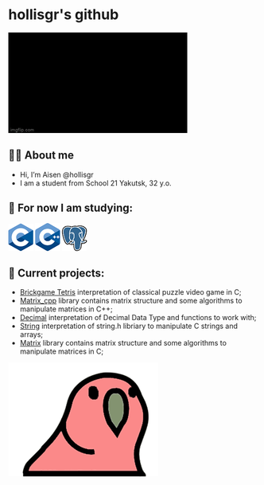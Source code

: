 # hollisgr's github

![hello_gif](gifs/hello-world.gif)

## :technologist: About me
- Hi, I’m Aisen @hollisgr
- I am a student from School 21 Yakutsk, 32 y.o.
## :dart: For now I am studying:

![c](logos/c.png)
![cpp](logos/cpp.png)
![psql](logos/psql.png)

## :floppy_disk: Current projects:

- [Brickgame Tetris](https://github.com/hollisgr/s21/tree/main/Brickgame_tetris) interpretation of classical puzzle video game in C;
- [Matrix_cpp](https://github.com/hollisgr/s21/tree/main/Matrix_cpp) library contains matrix structure and some algorithms to manipulate matrices in C++;
- [Decimal](https://github.com/hollisgr/s21/tree/main/Decimal) interpretation of Decimal Data Type and functions to work with;
- [String](https://github.com/hollisgr/s21/tree/main/String) interpretation of string.h libriary to manipulate C strings and arrays;
- [Matrix](https://github.com/hollisgr/s21/tree/main/Matrix) library contains matrix structure and some algorithms to manipulate matrices in C;

![parrot_gif](gifs/parrot-party.gif)
